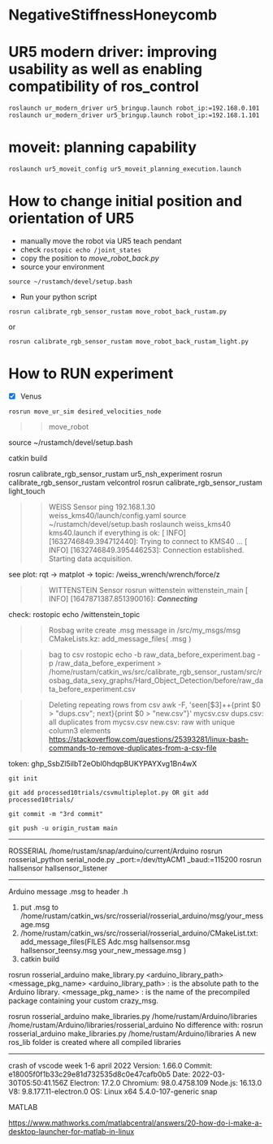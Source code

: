# NegativeStiffnessHoneycomb
# UR5 modern driver: improving usability as well as enabling compatibility of ros_control
```
roslaunch ur_modern_driver ur5_bringup.launch robot_ip:=192.168.0.101
roslaunch ur_modern_driver ur5_bringup.launch robot_ip:=192.168.1.101
```
# moveit: planning capability
```
roslaunch ur5_moveit_config ur5_moveit_planning_execution.launch	 
```
# How to change initial position and orientation of UR5
* manually move the robot via UR5 teach pendant
* check `rostopic echo /joint_states` 
* copy the position to *move_robot_back.py*
* source your environment
```
source ~/rustamch/devel/setup.bash 
```
* Run your python script 
``` 
rosrun calibrate_rgb_sensor_rustam move_robot_back_rustam.py
```
or
```
rosrun calibrate_rgb_sensor_rustam move_robot_back_rustam_light.py
```

# How to RUN experiment
- [x] Venus

```
rosrun move_ur_sim desired_velocities_node
```

>> move_robot

source ~/rustamch/devel/setup.bash 

catkin build

rosrun calibrate_rgb_sensor_rustam ur5_nsh_experiment
rosrun calibrate_rgb_sensor_rustam velcontrol
rosrun calibrate_rgb_sensor_rustam light_touch
>> WEISS Sensor
ping 192.168.1.30
weiss_kms40/launch/config.yaml
source ~/rustamch/devel/setup.bash
roslaunch weiss_kms40 kms40.launch
if everything is ok:
[ INFO] [1632746849.394712440]: Trying to connect to KMS40 ...
[ INFO] [1632746849.395446253]: Connection established. Starting data acquisition.

see plot:
rqt -> matplot -> topic: /weiss_wrench/wrench/force/z

>> WITTENSTEIN Sensor
rosrun wittenstein wittenstein_main 
[ INFO] [1647871387.851390016]: *****Connecting*****

check: rostopic echo /wittenstein_topic




>> Rosbag write
create .msg message in /src/my_msgs/msg
CMakeLists.kz: 
add_message_files(
 .msg
)

>>bag to csv
rostopic echo -b raw_data_before_experiment.bag -p /raw_data_before_experiment > /home/rustam/catkin_ws/src/calibrate_rgb_sensor_rustam/src/rosbag_data_sexy_graphs/Hard_Object_Detection/before/raw_data_before_experiment.csv

>> Deleting repeating rows from csv
awk -F, 'seen[$3]++{print $0 > "dups.csv"; next}{print $0 > "new.csv"}' mycsv.csv
dups.csv: all duplicates from mycsv.csv
new.csv: raw with unique column3 elements
https://stackoverflow.com/questions/25393281/linux-bash-commands-to-remove-duplicates-from-a-csv-file



token: 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
``` 
git init

git add processed10trials/csvmultipleplot.py OR git add processed10trials/

git commit -m "3rd commit"

git push -u origin_rustam main
```

----------------------------------------------------
ROSSERIAL
/home/rustam/snap/arduino/current/Arduino
rosrun rosserial_python serial_node.py _port:=/dev/ttyACM1 _baud:=115200
rosrun hallsensor hallsensor_listener

----------------------------------------------------
Arduino message .msg to header .h
1. put .msg to /home/rustam/catkin_ws/src/rosserial/rosserial_arduino/msg/your_message.msg
2. /home/rustam/catkin_ws/src/rosserial/rosserial_arduino/CMakeList.txt:
add_message_files(FILES
  Adc.msg
  hallsensor.msg
  hallsensor_teensy.msg
  your_new_message.msg
)
3. catkin build

rosrun rosserial_arduino make_library.py <arduino_library_path> <message_pkg_name>
<arduino_library_path> : is the absolute path to the Arduino library.
<message_pkg_name> : is the name of the precompiled package containing your custom crazy_msg.

rosrun rosserial_arduino make_libraries.py /home/rustam/Arduino/libraries /home/rustam/Arduino/libraries/rosserial_arduino
No difference with: rosrun rosserial_arduino make_libraries.py /home/rustam/Arduino/libraries
A new ros_lib folder is created where all compiled libraries

-----------------------------------------------------
crash of vscode week 1-6 april 2022
Version: 1.66.0
Commit: e18005f0f1b33c29e81d732535d8c0e47cafb0b5
Date: 2022-03-30T05:50:41.156Z
Electron: 17.2.0
Chromium: 98.0.4758.109
Node.js: 16.13.0
V8: 9.8.177.11-electron.0
OS: Linux x64 5.4.0-107-generic snap



MATLAB
 
https://www.mathworks.com/matlabcentral/answers/20-how-do-i-make-a-desktop-launcher-for-matlab-in-linux
